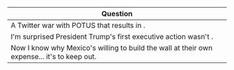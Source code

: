 Question |
--- |
A Twitter war with POTUS that results in <BLANK>. |
I'm surprised President Trump's first executive action wasn't <BLANK>. |
Now I know why Mexico's willing to build the wall at their own expense... it's to keep <BLANK> out. |
